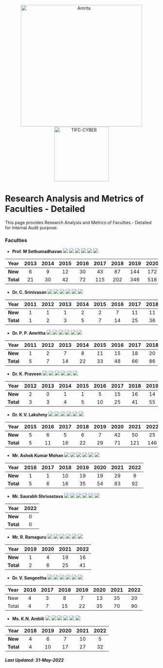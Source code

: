 <p align="center">
    <img src="https://amrita-tifac-cyber-blockchain.github.io/Amrita-TIFAC-Cyber-Blockchain/AVV_PNG.png" alt ="Amrita" width="400" />
    <img src="https://amrita.edu/wp-content/uploads/2021/09/1597668744269.jpg" alt ="TIFC-CYBER" width="180" />
</p>

# Research Analysis and Metrics of Faculties - Detailed

This page provides Research Analysis and Metrics of Faculties - Detailed for Internal Audit purpose.

### Faculties

- **Prof. M Sethumadhavan**
![](https://img.shields.io/badge/Cites/year-53.63-blue)
![](https://img.shields.io/badge/Cites/paper-10.73-blue)
![](https://img.shields.io/badge/Authors/paper-2.96-blue)
![](https://img.shields.io/badge/g_index-28-green)
![](https://img.shields.io/badge/hA_index-5-green)
![](https://img.shields.io/badge/hI,_annual_index-0.38-purple)

| Year | 2013	| 2014 | 2015	| 2016 | 2017	| 2018 | 2019 | 2020 | 2021 | 2022 |
|:----:|:----:|:----:|:----:|:----:|:----:|:----:|:----:|:----:|:----:|:----:|
| **New**	 | 6  | 9  | 12 | 30 | 43  | 87  | 144 | 172 | 258 | 82  |
| **Total**  | 21 | 30 | 42 | 72 | 115 | 202 | 346 | 518 | 776 | 858 |

- **Dr. C. Srinivasan**
![](https://img.shields.io/badge/Cites/year-6.57-blue)
![](https://img.shields.io/badge/Cites/paper-4.38-blue)
![](https://img.shields.io/badge/Authors/paper-3.10-blue)
![](https://img.shields.io/badge/g_index-9-green)
![](https://img.shields.io/badge/hA_index-2-green)
![](https://img.shields.io/badge/hI,_annual_index-0.21-purple)

| Year | 2011 | 2012 | 2013	| 2014 | 2015	| 2016 | 2017	| 2018 | 2019 | 2020 | 2021 | 2022 |
|:----:|:----:|:----:|:----:|:----:|:----:|:----:|:----:|:----:|:----:|:----:|:----:|:----:|
| **New**	 | 1 | 1 | 1 | 2 | 2 | 7 | 11 |	11 | 10	| 16 | 15 | 15 | 
| **Total** | 1	| 2 | 3 | 5 | 7	| 14 | 25 | 36 | 46	| 62 | 77 | 92 |

- **Dr. P. P. Amritha**
![](https://img.shields.io/badge/Cites/year-16.23-blue)
![](https://img.shields.io/badge/Cites/paper-4.80-blue)
![](https://img.shields.io/badge/Authors/paper-2.93-blue)
![](https://img.shields.io/badge/g_index-13-green)
![](https://img.shields.io/badge/hA_index-3-green)
![](https://img.shields.io/badge/hI,_annual_index-0.31-purple)

| Year | 2011 | 2012 | 2013	| 2014 | 2015	| 2016 | 2017	| 2018 | 2019 | 2020 | 2021 | 2022 |
|:----:|:----:|:----:|:----:|:----:|:----:|:----:|:----:|:----:|:----:|:----:|:----:|:----:|
| **New** | 1 |	2 |	7 |	8 |	11 | 15 | 18 | 20 | 21 | 34 | 51 | 19 | 
| **Total** | 5	| 7 | 14 | 22 |	33 | 48 | 66 | 86 | 107 | 141 | 192 | 211 |

- **Dr. K. Praveen**
![](https://img.shields.io/badge/Cites/year-9.17-blue)
![](https://img.shields.io/badge/Cites/paper-2.97-blue)
![](https://img.shields.io/badge/Authors/paper-2.70-blue)
![](https://img.shields.io/badge/g_index-8-green)
![](https://img.shields.io/badge/hA_index-2-green)
![](https://img.shields.io/badge/hI,_annual_index-0.25-purple)

| Year | 2012 | 2013	| 2014 | 2015	| 2016 | 2017	| 2018 | 2019 | 2020 | 2021 | 2022 |
|:----:|:----:|:----:|:----:|:----:|:----:|:----:|:----:|:----:|:----:|:----:|:----:|
| **New** |	2 |	0 |	1 |	1 |	5 | 15 | 16 | 14 | 15 | 27 | 13 | 
| **Total** | 3	| 3	| 4 | 5 | 10 | 25 |	41 | 55 | 70 | 97 | 110 |

- **Dr. K.V. Lakshmy**
![](https://img.shields.io/badge/Cites/year-13.27-blue)
![](https://img.shields.io/badge/Cites/paper-6.64-blue)
![](https://img.shields.io/badge/Authors/paper-2.91-blue)
![](https://img.shields.io/badge/g_index-11-green)
![](https://img.shields.io/badge/hA_index-4-green)
![](https://img.shields.io/badge/hI,_annual_index-0.36-purple)

| Year | 2015	| 2016 | 2017	| 2018 | 2019 | 2020 | 2021 | 2022 |
|:----:|:----:|:----:|:----:|:----:|:----:|:----:|:----:|:----:|
| **New** | 5 |	6 |	5 |	6 |	7 | 42 | 50 | 25 |
| **Total** | 5 | 11 | 16 | 22 | 29 | 71 | 121 | 146 |

- **Mr. Ashok Kumar Mohan**
![](https://img.shields.io/badge/Cites/year-3.29-blue)
![](https://img.shields.io/badge/Cites/paper-3.54-blue)
![](https://img.shields.io/badge/Authors/paper-3.12-blue)
![](https://img.shields.io/badge/g_index-8-green)
![](https://img.shields.io/badge/hA_index-3-green)
![](https://img.shields.io/badge/hI,_annual_index-0.11-purple)

| Year | 2016 | 2017 | 2018 | 2019 | 2020 | 2021 | 2022 |
|:----:|:----:|:----:|:----:|:----:|:----:|:----:|:----:|
| **New** |	1 |	1 |	10 | 19 | 19 | 29 |	9 |
| **Total** | 5 | 6	| 16 | 35 |	54 | 83 | 92 |

- **Mr. Saurabh Shrivastava**
![](https://img.shields.io/badge/Cites/year-0.0-blue)
![](https://img.shields.io/badge/Cites/paper-0.0-blue) 
![](https://img.shields.io/badge/Authors/paper-2.00-blue)
![](https://img.shields.io/badge/g_index-0-green)
![](https://img.shields.io/badge/hA_index-0-green)
![](https://img.shields.io/badge/hI,_annual_index-0.00-purple)

| Year | 2022 |
|:----:|:----:|
| **New** | 0 |
| **Total** | 0 |

- **Mr. R. Ramaguru**
![](https://img.shields.io/badge/Cites/year-3.73-blue)
![](https://img.shields.io/badge/Cites/paper-3.42-blue)
![](https://img.shields.io/badge/Authors/paper-2.58-blue)
![](https://img.shields.io/badge/g_index-6-green)
![](https://img.shields.io/badge/hA_index-3-green)
![](https://img.shields.io/badge/hI,_annual_index-0.18-purple)

| Year | 2019 | 2020 | 2021 | 2022 |
|:----:|:----:|:----:|:----:|:----:|
| **New** |	1 | 4 | 19 | 16 |
| **Total** | 2	| 6 | 25 | 41 |

- **Dr. V. Sangeetha**
![](https://img.shields.io/badge/Cites/year-11.25-blue)
![](https://img.shields.io/badge/Cites/paper-4.50-blue)
![](https://img.shields.io/badge/Authors/paper-4.85-blue)
![](https://img.shields.io/badge/g_index-8-green)
![](https://img.shields.io/badge/hA_index-4-green)
![](https://img.shields.io/badge/hI,_annual_index-0.25-purple)

| Year | 2016 | 2017 | 2018 | 2019 | 2020 | 2021 | 2022 |
|:----:|:----:|:----:|:----:|:----:|:----:|:----:|:----:|
| New	| 4	| 3 | 8 | 7 | 13 | 35 | 20 |
| Total	| 4	| 7 | 15 | 22 | 35 | 70 | 90 |

- **Ms. K.N. Ambili**
![](https://img.shields.io/badge/Cites/year-6.40-blue)
![](https://img.shields.io/badge/Cites/paper-3.20-blue)
![](https://img.shields.io/badge/Authors/paper-2.70-blue)
![](https://img.shields.io/badge/g_index-5-green)
![](https://img.shields.io/badge/hA_index-2-green)
![](https://img.shields.io/badge/hI,_annual_index-0.40-purple)

| Year | 2018 | 2019 | 2020 | 2021 | 2022 |
|:----:|:----:|:----:|:----:|:----:|:----:|
| **New** | 4 | 6 | 7 | 10 | 5 |
| **Total**	| 4	| 10 | 17 | 27 | 32 |

##### Last Updated: 31-May-2022
